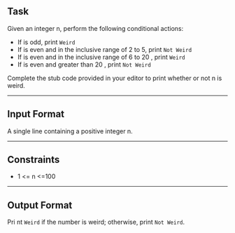 ## Task

Given an integer n, perform the following conditional actions:
- If is odd, print `Weird`
- If is even and in the inclusive range of 2 to 5, print `Not Weird`
- If is even and in the inclusive range of 6 to 20 , print `Weird`
- If is even and greater than 20 , print `Not Weird`

Complete the stub code provided in your editor to print whether or not n is weird.

---

## Input Format

A single line containing a positive integer n.

---

## Constraints

- 1 <= n <=100

---

## Output Format

Pri nt `Weird` if the number is weird; otherwise, print `Not Weird`.
